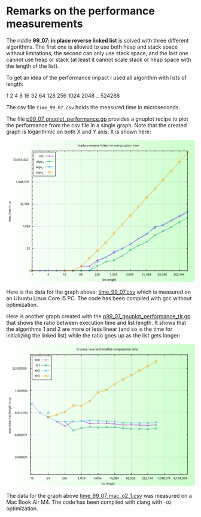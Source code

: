 # Remarks on the performance measurements

The riddle **99_07: in place reverse linked list** is solved with three different algorithms. The first one is allowed to
use both heap and stack space without limitations, the second can only use stack space, and the last one cannot use heap
or stack (at least it cannot scale stack or heap space with the length of the list).

To get an idea of the performance impact I used all algorithm with lists of length:

1 2 4 8 16 32 64 128 256 1024 2048 .. 524288

The csv file `time_99_07.csv` holds the measured time in microseconds.

The file [p99_07_gnuplot_performance.gp](./p99_07_gnuplot_performance.gp) provides a gnuplot recipe to plot the performance from the csv file in a single graph.
Note that the created graph is logarithmic on both X and Y axis. It is shown here:

![image](./p99_07_gnuplot_performance.svg)

Here is the data for the graph above: [time_99_07.csv](./time_99_07.csv) which is measured on an Ubuntu Linux Core i5 PC. The code has been compiled with gcc without optimization.

Here is another graph created with the [p99_07_gnuplot_performance_tlr.gp](./p99_07_gnuplot_performance_tlr.gp) that shows the ratio between execution time and list length. It shows that the algorithms 1 and 2 are more or less 
linear (and so is the time for initializing the linked list) while the ratio goes up as the list gets longer:

![image](./p99_07_gnuplot_performance_tlr.svg)

The data for the graph above [time_99_07_mac_o2_1.csv](./time_99_07_mac_o2_1.csv) was measured on a Mac Book Air M4. The code has been compiled with clang with `-O2` optimization.
